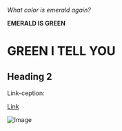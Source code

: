 *What color is emerald again?*

**EMERALD IS GREEN**
# GREEN I TELL YOU
## Heading 2

Link-ception:

[Link](https://richard21a.github.io/cse15l-lab-reports/)

![Image](https://zooatlanta.org/wp-content/uploads/sulphur-crestedcockatoo_sydney_ZA_8822.jpg)